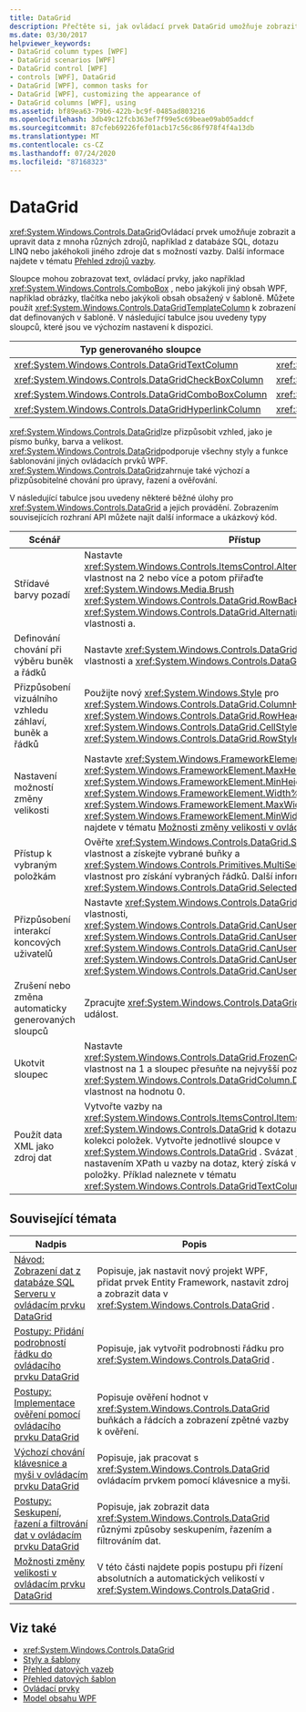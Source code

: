 ```yaml
---
title: DataGrid
description: Přečtěte si, jak ovládací prvek DataGrid umožňuje zobrazit a upravit data z různých zdrojů, jako je databáze, dotaz LINQ nebo jakýkoli jiný zdroj dat s možností vazby.
ms.date: 03/30/2017
helpviewer_keywords:
- DataGrid column types [WPF]
- DataGrid scenarios [WPF]
- DataGrid control [WPF]
- controls [WPF], DataGrid
- DataGrid [WPF], common tasks for
- DataGrid [WPF], customizing the appearance of
- DataGrid columns [WPF], using
ms.assetid: bf89ea63-79b6-422b-bc9f-0485ad803216
ms.openlocfilehash: 3db49c12fcb363ef7f99e5c69beae09ab05addcf
ms.sourcegitcommit: 87cfeb69226fef01acb17c56c86f978f4f4a13db
ms.translationtype: MT
ms.contentlocale: cs-CZ
ms.lasthandoff: 07/24/2020
ms.locfileid: "87168323"
---
```

# <a name="datagrid"></a>DataGrid
<xref:System.Windows.Controls.DataGrid>Ovládací prvek umožňuje zobrazit a upravit data z mnoha různých zdrojů, například z databáze SQL, dotazu LINQ nebo jakéhokoli jiného zdroje dat s možností vazby. Další informace najdete v tématu [Přehled zdrojů vazby](../data/binding-sources-overview.md).  
  
 Sloupce mohou zobrazovat text, ovládací prvky, jako například <xref:System.Windows.Controls.ComboBox> , nebo jakýkoli jiný obsah WPF, například obrázky, tlačítka nebo jakýkoli obsah obsažený v šabloně. Můžete použít <xref:System.Windows.Controls.DataGridTemplateColumn> k zobrazení dat definovaných v šabloně. V následující tabulce jsou uvedeny typy sloupců, které jsou ve výchozím nastavení k dispozici.  
  
|Typ generovaného sloupce|Typ dat|  
|---------------------------|---------------|  
|<xref:System.Windows.Controls.DataGridTextColumn>|<xref:System.String>|  
|<xref:System.Windows.Controls.DataGridCheckBoxColumn>|<xref:System.Boolean>|  
|<xref:System.Windows.Controls.DataGridComboBoxColumn>|<xref:System.Enum>|  
|<xref:System.Windows.Controls.DataGridHyperlinkColumn>|<xref:System.Uri>|  
  
 <xref:System.Windows.Controls.DataGrid>lze přizpůsobit vzhled, jako je písmo buňky, barva a velikost. <xref:System.Windows.Controls.DataGrid>podporuje všechny styly a funkce šablonování jiných ovládacích prvků WPF. <xref:System.Windows.Controls.DataGrid>zahrnuje také výchozí a přizpůsobitelné chování pro úpravy, řazení a ověřování.  
  
 V následující tabulce jsou uvedeny některé běžné úlohy pro <xref:System.Windows.Controls.DataGrid> a jejich provádění. Zobrazením souvisejících rozhraní API můžete najít další informace a ukázkový kód.  
  
|Scénář|Přístup|  
|--------------|--------------|  
|Střídavé barvy pozadí|Nastavte <xref:System.Windows.Controls.ItemsControl.AlternationIndex%2A> vlastnost na 2 nebo více a potom přiřaďte <xref:System.Windows.Media.Brush> <xref:System.Windows.Controls.DataGrid.RowBackground%2A> <xref:System.Windows.Controls.DataGrid.AlternatingRowBackground%2A> vlastnosti a.|  
|Definování chování při výběru buněk a řádků|Nastavte <xref:System.Windows.Controls.DataGrid.SelectionMode%2A> vlastnosti a <xref:System.Windows.Controls.DataGrid.SelectionUnit%2A> .|  
|Přizpůsobení vizuálního vzhledu záhlaví, buněk a řádků|Použijte nový <xref:System.Windows.Style> pro <xref:System.Windows.Controls.DataGrid.ColumnHeaderStyle%2A> <xref:System.Windows.Controls.DataGrid.RowHeaderStyle%2A> vlastnosti,, <xref:System.Windows.Controls.DataGrid.CellStyle%2A> nebo <xref:System.Windows.Controls.DataGrid.RowStyle%2A> .|  
|Nastavení možností změny velikosti|Nastavte <xref:System.Windows.FrameworkElement.Height%2A> vlastnosti, <xref:System.Windows.FrameworkElement.MaxHeight%2A> , <xref:System.Windows.FrameworkElement.MinHeight%2A> , <xref:System.Windows.FrameworkElement.Width%2A> , <xref:System.Windows.FrameworkElement.MaxWidth%2A> nebo <xref:System.Windows.FrameworkElement.MinWidth%2A> . Další informace najdete v tématu [Možnosti změny velikosti v ovládacím prvku DataGrid](sizing-options-in-the-datagrid-control.md).|  
|Přístup k vybraným položkám|Ověřte <xref:System.Windows.Controls.DataGrid.SelectedCells%2A> vlastnost a získejte vybrané buňky a <xref:System.Windows.Controls.Primitives.MultiSelector.SelectedItems%2A> vlastnost pro získání vybraných řádků. Další informace naleznete v tématu <xref:System.Windows.Controls.DataGrid.SelectedCells%2A>.|  
|Přizpůsobení interakcí koncových uživatelů|Nastavte <xref:System.Windows.Controls.DataGrid.CanUserAddRows%2A> vlastnosti, <xref:System.Windows.Controls.DataGrid.CanUserDeleteRows%2A> , <xref:System.Windows.Controls.DataGrid.CanUserReorderColumns%2A> , <xref:System.Windows.Controls.DataGrid.CanUserResizeColumns%2A> , <xref:System.Windows.Controls.DataGrid.CanUserResizeRows%2A> a <xref:System.Windows.Controls.DataGrid.CanUserSortColumns%2A> .|  
|Zrušení nebo změna automaticky generovaných sloupců|Zpracujte <xref:System.Windows.Controls.DataGrid.AutoGeneratingColumn> událost.|  
|Ukotvit sloupec|Nastavte <xref:System.Windows.Controls.DataGrid.FrozenColumnCount%2A> vlastnost na 1 a sloupec přesuňte na nejvyšší pozici tak, že nastavíte <xref:System.Windows.Controls.DataGridColumn.DisplayIndex%2A> vlastnost na hodnotu 0.|  
|Použít data XML jako zdroj dat|Vytvořte vazby na <xref:System.Windows.Controls.ItemsControl.ItemsSource%2A> <xref:System.Windows.Controls.DataGrid> k dotazu XPath, který představuje kolekci položek. Vytvořte jednotlivé sloupce v <xref:System.Windows.Controls.DataGrid> . Svázat jednotlivé sloupce nastavením XPath u vazby na dotaz, který získá vlastnost u zdroje položky. Příklad naleznete v tématu <xref:System.Windows.Controls.DataGridTextColumn>.|  
  
## <a name="related-topics"></a>Související témata  
  
|Nadpis|Popis|  
|-----------|-----------------|  
|[Návod: Zobrazení dat z databáze SQL Serveru v ovládacím prvku DataGrid](walkthrough-display-data-from-a-sql-server-database-in-a-datagrid-control.md)|Popisuje, jak nastavit nový projekt WPF, přidat prvek Entity Framework, nastavit zdroj a zobrazit data v <xref:System.Windows.Controls.DataGrid> .|  
|[Postupy: Přidání podrobností řádku do ovládacího prvku DataGrid](how-to-add-row-details-to-a-datagrid-control.md)|Popisuje, jak vytvořit podrobnosti řádku pro <xref:System.Windows.Controls.DataGrid> .|  
|[Postupy: Implementace ověření pomocí ovládacího prvku DataGrid](how-to-implement-validation-with-the-datagrid-control.md)|Popisuje ověření hodnot v <xref:System.Windows.Controls.DataGrid> buňkách a řádcích a zobrazení zpětné vazby k ověření.|  
|[Výchozí chování klávesnice a myši v ovládacím prvku DataGrid](default-keyboard-and-mouse-behavior-in-the-datagrid-control.md)|Popisuje, jak pracovat s <xref:System.Windows.Controls.DataGrid> ovládacím prvkem pomocí klávesnice a myši.|  
|[Postupy: Seskupení, řazení a filtrování dat v ovládacím prvku DataGrid](how-to-group-sort-and-filter-data-in-the-datagrid-control.md)|Popisuje, jak zobrazit data <xref:System.Windows.Controls.DataGrid> různými způsoby seskupením, řazením a filtrováním dat.|  
|[Možnosti změny velikosti v ovládacím prvku DataGrid](sizing-options-in-the-datagrid-control.md)|V této části najdete popis postupu při řízení absolutních a automatických velikostí v <xref:System.Windows.Controls.DataGrid> .|  
  
## <a name="see-also"></a>Viz také

- <xref:System.Windows.Controls.DataGrid>
- [Styly a šablony](../../../desktop-wpf/fundamentals/styles-templates-overview.md)
- [Přehled datových vazeb](../../../desktop-wpf/data/data-binding-overview.md)
- [Přehled datových šablon](../data/data-templating-overview.md)
- [Ovládací prvky](index.md)
- [Model obsahu WPF](wpf-content-model.md)
